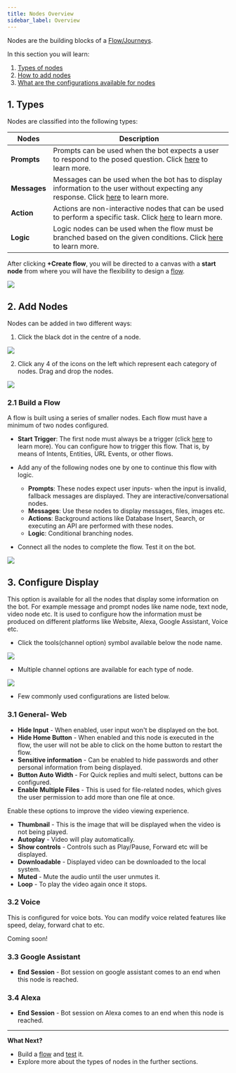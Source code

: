 ```yaml
---
title: Nodes Overview
sidebar_label: Overview
---
```


Nodes are the building blocks of a [Flow/Journeys](https://docs.yellow.ai/docs/platform_concepts/studio/build/journeys).  

In this section you will learn:
1. [Types of nodes](#types)
2. [How to add nodes](#addnode)
3. [What are the configurations available for nodes](#config)


## <a name="types"></a> 1. Types 

Nodes are classified into the following types: 



| Nodes         | Description                                                                                                                                                                                                          |
| ------------ | -------------------------------------------------------------------------------------------------------------------------------------------------------------------------------------------------------------------- |
| **Prompts**  | Prompts can be used when the bot expects a user to respond to the posed question. Click [here](https://docs.yellow.ai/docs/platform_concepts/studio/build/nodes/prompt-nodes) to learn more.                           |
| **Messages** | Messages can be used when the bot has to display information to the user without expecting any response. Click [here](https://docs.yellow.ai/docs/platform_concepts/studio/build/nodes/message-nodes) to learn more. |
| **Action**   | Actions are non-interactive nodes that can be used to perform a specific task. Click [here](https://docs.yellow.ai/docs/platform_concepts/studio/build/nodes/action-nodes) to learn more.                            |
|    **Logic**   |  Logic nodes can be used when the flow must be branched based on the given conditions. Click [here](https://docs.yellow.ai/docs/platform_concepts/studio/build/nodes/logic-nodes) to learn more.  |


After clicking **+Create flow**, you will be directed to a canvas with a **start node** from where you will have the flexibility to design a [flow](https://docs.yellow.ai/docs/platform_concepts/studio/build/journeys).

![](https://i.imgur.com/mfLbfy1.jpg)


## <a name="addnode"></a> 2. Add Nodes

Nodes can be added in two different ways:

1. Click the black dot in the centre of a node.

![](https://i.imgur.com/UjHsxhK.jpg)


2. Click any 4 of the icons on the left which represent each category of nodes. Drag and drop the nodes.

![](https://i.imgur.com/lTiO07q.png)


### 2.1 Build a Flow 

A flow is built using a series of smaller nodes. Each flow must have a minimum of two nodes configured.

* **Start Trigger**: The first node must always be a trigger (click [here](http://localhost:3000/docs/platform_concepts/studio/build/journeys#4-configure-start-trigger) to learn more). You can configure how to trigger this flow. That is, by means of Intents, Entities, URL Events, or other flows.
* Add any of the following nodes one by one to continue this flow with logic. 
    * **Prompts**: These nodes expect user inputs- when the input is invalid, fallback messages are displayed. They are interactive/conversational nodes.
    * **Messages**: Use these nodes to display messages, files, images etc. 
    * **Actions**: Background actions like Database Insert, Search, or executing an API are performed with these nodes.
    * **Logic**: Conditional branching nodes.

* Connect all the nodes to complete the flow. Test it on the bot. 

![](https://i.imgur.com/kjnaZr1.jpg)


## <a name="config"></a> 3. Configure Display

This option is available for all the nodes that display some information on the bot. For example message and prompt nodes like name node, text node, video node etc. It is used to configure how the information must be produced on different platforms like Website, Alexa, Google Assistant, Voice etc.

* Click the tools(channel option) symbol available below the node name.  

![](https://i.imgur.com/5Xv1ndp.png)

* Multiple channel options are available for each type of node. 

![](https://i.imgur.com/78ie4Gm.png)

* Few commonly used configurations are listed below.  

### 3.1 General- Web

* **Hide Input** - When enabled, user input won't be displayed on the bot.
* **Hide Home Button** - When enabled and this node is executed in the flow, the user will not be able to click on the home button to restart the flow. 
* **Sensitive information** - Can be enabled to hide passwords and other personal information from being displayed. 
* **Button Auto Width** - For Quick replies and multi select, buttons can be configured.
* **Enable Multiple Files** - This is used for file-related nodes, which gives the user permission to add more than one file at once.

Enable these options to improve the video viewing experience. 
* **Thumbnail** - This is the image that will be displayed when the video is not being played. 
* **Autoplay** - Video will play automatically.
* **Show controls** - Controls such as Play/Pause, Forward etc will be displayed.
* **Downloadable** - Displayed video can be downloaded to the local system.
* **Muted** - Mute the audio until the user unmutes it. 
* **Loop** - To play the video again once it stops.

### 3.2 Voice

This is configured for voice bots. You can modify voice related features like speed, delay, forward chat to etc. 

Coming soon!

### 3.3 Google Assistant 

* **End Session** - Bot session on google assistant comes to an end when this node is reached.

### 3.4 Alexa 

* **End Session** - Bot session on Alexa comes to an end when this node is reached.

-----

**What Next?**

* Build a [flow](https://docs.yellow.ai/docs/platform_concepts/studio/build/journeys) and [test](https://docs.yellow.ai/docs/platform_concepts/studio/tools) it. 
* Explore more about the types of nodes in the further sections.
